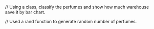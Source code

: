 // Using a class, classify the perfumes and show how much warehouse save it by bar chart.

// Used a rand function to generate random number of perfumes.
